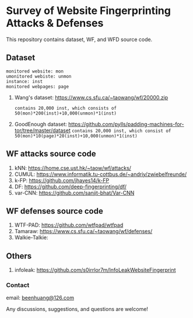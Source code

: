 # Survey of Website Fingerprinting Attacks & Defenses
This repository contains dataset, WF, and WFD source code.

## Dataset 
	monitored website: mon
	umonitored webiste: unmon
	instance: inst
	monitored webpages: page
	
1. Wang's dataset: https://www.cs.sfu.ca/~taowang/wf/20000.zip

	`contains 20,000 inst, which consists of 50(mon)*200(inst)+10,000(unmon)*1(inst)`
	
2. GoodEnough dataset: 	https://github.com/pylls/padding-machines-for-tor/tree/master/dataset
	`contains 20,000 inst, which consist of 50(mon)*10(page)*20(inst)+10,000(unmon)*1(inst)`

## WF attacks source code 
1. kNN: https://home.cse.ust.hk/~taow/wf/attacks/
2. CUMUL: https://www.informatik.tu-cottbus.de/~andriy/zwiebelfreunde/
3. k-FP: https://github.com/jhayes14/k-FP
4. DF: https://github.com/deep-fingerprinting/df/
5. var-CNN: https://github.com/sanjit-bhat/Var-CNN

## WF defenses source code
1. WTF-PAD: https://github.com/wtfpad/wtfpad
2. Tamaraw: https://www.cs.sfu.ca/~taowang/wf/defenses/
3. Walkie-Talkie: 


## Others
1. infoleak: https://github.com/s0irrlor7m/InfoLeakWebsiteFingerprint



### Contact
email: beenhuang@126.com

Any discussions, suggestions, and questions are welcome!
